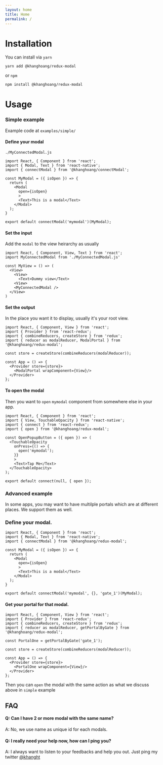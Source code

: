 ```yaml
---
layout: home
title: Home
permalink: /
---
```


# Installation
You can install via `yarn`
```
yarn add @khanghoang/redux-modal
```
or `npm`
```
npm install @khanghoang/redux-modal
```

# Usage
### Simple example
Example code at `examples/simple/`  

#### Define your modal
`./MyConnectedModal.js`
```
import React, { Component } from 'react';
import { Modal, Text } from 'react-native';
import { connectModal } from '@khanghoang/connectModal';

const MyModal = ({ isOpen }) => {
  return (
    <Modal
      open={isOpen}
      >
      <Text>This is a modal</Text>
    </Modal>
  );
}

export default connectModal('mymodal')(MyModal);
```
#### Set the input
Add the `modal` to the view heirarchy as usually
```
import React, { Component, View, Text } from 'react';
import MyConnectedModal from './MyConnectedModal.js'

const MyView = () => (
  <View>
    <View>
      <Text>Dummy view</Text>
    <View>
    <MyConnectedModal />
  </View>
)
```

#### Set the output
In the place you want it to display, usually it's your root view. 
```
import React, { Component, View } from 'react';
import { Provider } from 'react-redux';
import { combineReducers, createStore } from 'redux';
import { reducer as modalReducer, ModalPortal } from '@khanghoang/redux-modal';

const store = createStore(combineReducers(modalReducer));

const App = () => {
  <Provider store={store}>
    <ModalPortal wrapComponent={View}/>
  </Provider>
};
```

#### To open the modal
Then you want to `open` `mymodal` component from somewhere else in your app.
```                                  
import React, { Component } from 'react';
import { View, TouchableOpacity } from 'react-native';
import { connect } from 'react-redux';
import { open } from '@khanghoang/redux-modal';

const OpenPopupButton = ({ open }) => (
  <TouchableOpacity
    onPress={() => {
      open('mymodal');
    }}
    >
    <Text>Tap Me</Text>
  </TouchableOpacity>
);

export default connect(null, { open });
```

### Advanced example
In some apps, you may want to have multilple portals which are at different places. We support 
them as well.  
### Define your modal.
```
import React, { Component } from 'react';
import { Modal, Text } from 'react-native';
import { connectModal } from '@khanghoang/redux-modal';

const MyModal = ({ isOpen }) => {
  return (
    <Modal
      open={isOpen}
      >
      <Text>This is a modal</Text>
    </Modal>
  );
}

export default connectModal('mymodal', {}, 'gate_1')(MyModal);
```
#### Get your portal for that modal.
```
import React, { Component, View } from 'react';
import { Provider } from 'react-redux';
import { combineReducers, createStore } from 'redux';
import { reducer as modalReducer, getPortalByGate } from '@khanghoang/redux-modal';

const PortalOne = getPortalByGate('gate_1');

const store = createStore(combineReducers(modalReducer));

const App = () => {
  <Provider store={store}>
    <PortalOne wrapComponent={View}/>
  </Provider>
};
```

Then you can `open` the modal with the same action as what we discuss above in `simple` example

## FAQ
#### Q: Can I have 2 or more modal with the same name?
A: No, we use name as unique id for each modals.

#### Q: I really need your help now, how can I ping you?
A: I always want to listen to your feedbacks and help you out.
Just ping my twitter [@khanght](https://twitter.com/@khanght)
